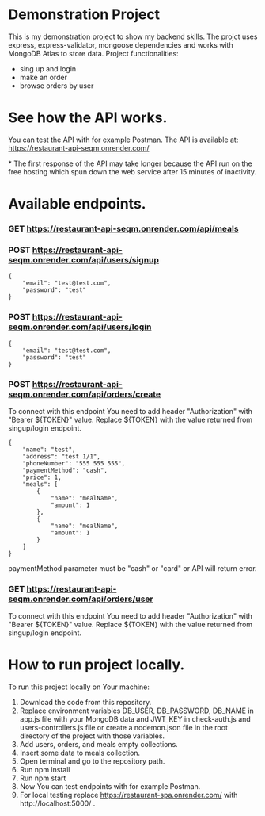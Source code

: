 # Demonstration Project

This is my demonstration project to show my backend skills.
The projct uses express, express-validator, mongoose dependencies and works with MongoDB Atlas to store data.
Project functionalities:
- sing up and login
- make an order
- browse orders by user

# See how the API works.

You can test the API with for example Postman.
The API is available at: https://restaurant-api-seqm.onrender.com/

\* The first response of the API may take longer because the API run on the free hosting which spun down the web service after 15 minutes of inactivity.

# Available endpoints.
### GET https://restaurant-api-seqm.onrender.com/api/meals
### POST https://restaurant-api-seqm.onrender.com/api/users/signup

```
{
    "email": "test@test.com",
    "password": "test"
}
```
### POST https://restaurant-api-seqm.onrender.com/api/users/login
```
{
    "email": "test@test.com",
    "password": "test"
}
```
### POST https://restaurant-api-seqm.onrender.com/api/orders/create

To connect with this endpoint You need to add header "Authorization" with "Bearer ${TOKEN}" value. Replace ${TOKEN} with the value returned from singup/login endpoint.
```
{
    "name": "test",
    "address": "test 1/1",
    "phoneNumber": "555 555 555",
    "paymentMethod": "cash",
    "price": 1,
    "meals": [
        {
            "name": "mealName",
            "amount": 1
        },
        {
            "name": "mealName",
            "amount": 1
        }
    ]
}
```
paymentMethod parameter must be "cash" or "card" or API will return error.

### GET https://restaurant-api-seqm.onrender.com/api/orders/user

To connect with this endpoint You need to add header "Authorization" with "Bearer ${TOKEN}" value. Replace ${TOKEN} with the value returned from singup/login endpoint.


# How to run project locally.

To run this project locally on Your machine:

1. Download the code from this repository.
2. Replace environment variables DB_USER, DB_PASSWORD, DB_NAME in app.js file with your MongoDB data and JWT_KEY in check-auth.js and users-controllers.js file or create a nodemon.json file in the root directory of the project with those variables.
3. Add users, orders, and meals empty collections.
4. Insert some data to meals collection.
5. Open terminal and go to the repository path.
6. Run npm install
7. Run npm start
8. Now You can test endpoints with for example Postman.
9. For local testing replace https://restaurant-spa.onrender.com/ with http://localhost:5000/ .